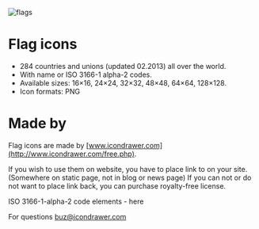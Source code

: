 ![flags](http://www.icondrawer.com/img/free_img/flag-icons.jpg)

# Flag icons
* 284 countries and unions (updated 02.2013) all over the world. 
* With name or ISO 3166-1 alpha-2 codes.
* Available sizes: 16×16, 24×24, 32×32, 48×48, 64×64, 128×128.
* Icon formats: PNG

# Made by
Flag icons are made by [www.icondrawer.com](http://www.icondrawer.com/free.php).

If you wish to use them on website, you have to place link to 	 on your site. (Somewhere on static page, not in blog or news page)
If you can not or do not want to place link back, you can purchase royalty-free license. 

ISO 3166-1-alpha-2 code elements - here

For questions buz@icondrawer.com
